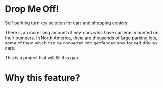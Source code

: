 # Drop Me Off!
Self parking turn key solution for cars and shopping centers

There is an increasing amount of new cars whic have cameras mounted on their bumpers.
In North America, there are thousands of large parking lots, some of them which can be converted into geofenced area for self driving cars.

This is a project that will fill this gap.

# Why this feature?
